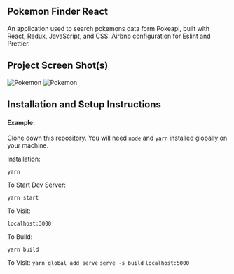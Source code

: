 ## Pokemon Finder React

An application used to search pokemons data form Pokeapi, built with React, Redux, JavaScript, and CSS.
Airbnb configuration for Eslint and Prettier.
## Project Screen Shot(s)

![Pokemon](https://i.ibb.co/3BLxZhV/Captura-de-Pantalla-2020-08-29-a-la-s-19-12-42.png)
![Pokemon](https://i.ibb.co/3Fbzcgb/Captura-de-Pantalla-2020-08-29-a-la-s-19-12-54.png)

## Installation and Setup Instructions

#### Example:  

Clone down this repository. You will need `node` and `yarn` installed globally on your machine.  

Installation:

`yarn`   

To Start Dev Server:

`yarn start`  

To Visit:

`localhost:3000`  

To Build:

`yarn build`  

To Visit:
`yarn global add serve`
`serve -s build`
`localhost:5000`  